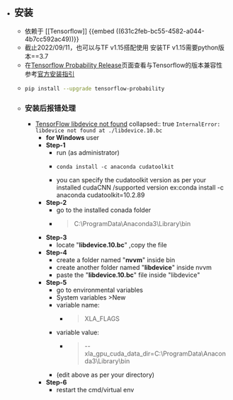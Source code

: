 - ## 安装
	- 依赖于 [[Tensorflow]]
	  {{embed ((631c2feb-bc55-4582-a044-4b7cc592ac49))}}
	- 截止2022/09/11，也可以与TF v1.15搭配使用
	  安装TF v1.15需要python版本==3.7
	- 在[Tensorflow Probability Release](https://github.com/tensorflow/probability/releases)页面查看与Tensorflow的版本兼容性
	  参考[官方安装指引](https://www.tensorflow.org/probability/install)
	- ```bash
	  pip install --upgrade tensorflow-probability
	  ```
	- ### 安装后报错处理
		- [TensorFlow libdevice not found](https://stackoverflow.com/questions/68614547/tensorflow-libdevice-not-found-why-is-it-not-found-in-the-searched-path)
		  collapsed:: true
		  `InternalError: libdevice not found at ./libdevice.10.bc`
			- **for Windows** user
			- **Step-1**
				- run (as administrator)
				- ```
				  conda install -c anaconda cudatoolkit
				  ```
				- you can specify the cudatoolkit version as per your installed cudaCNN /supported version ex:conda install -c anaconda cudatoolkit=10.2.89
			- **Step-2**
				- go to the installed conada folder
				- > C:\ProgramData\Anaconda3\Library\bin
			- **Step-3**
				- locate "**libdevice.10.bc**" ,copy the file
			- **Step-4**
				- create a folder named "**nvvm**" inside bin
				- create another folder named "**libdevice**" inside nvvm
				- paste the "**libdevice.10.bc**" file inside "libdevice"
			- **Step-5**
				- go to environmental variables
				- System variables >New
				- variable name:
					- > XLA_FLAGS
				- variable value:
					- > --xla_gpu_cuda_data_dir=C:\ProgramData\Anaconda3\Library\bin
				- (edit above as per your directory)
			- **Step-6**
				- restart the cmd/virtual env